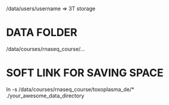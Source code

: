 /data/users/username => 3T storage

# DATA FOLDER
/data/courses/rnaseq_course/...

# SOFT LINK FOR SAVING SPACE
ln -s /data/courses/rnaseq_course/toxoplasma_de/* ./your_awesome_data_directory